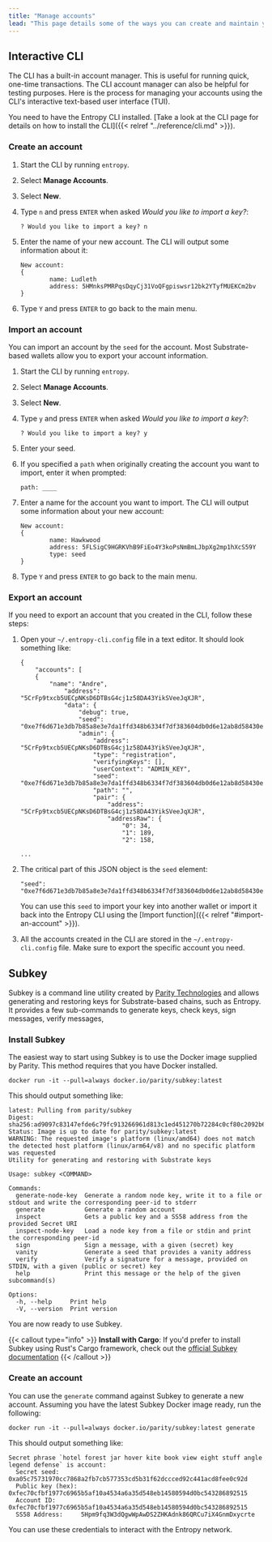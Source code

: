```yaml
---
title: "Manage accounts"
lead: "This page details some of the ways you can create and maintain your Entropy accounts."
---
```


## Interactive CLI

The CLI has a built-in account manager. This is useful for running quick, one-time transactions. The CLI account manager can also be helpful for testing purposes. Here is the process for managing your accounts using the CLI's interactive text-based user interface (TUI).

You need to have the Entropy CLI installed. [Take a look at the CLI page for details on how to install the CLI]({{< relref "../reference/cli.md" >}}).

### Create an account

1. Start the CLI by running `entropy`.
1. Select **Manage Accounts**.
1. Select **New**.
1. Type `n` and press `ENTER` when asked _Would you like to import a key?_:

   ```output
   ? Would you like to import a key? n
   ```

1. Enter the name of your new account. The CLI will output some information about it:

   ```output
   New account:
   {
           name: Ludleth
           address: 5HMnksPMRPqsDqyCj31VoQFgpiswsr12bk2YTyfMUEKCm2bv
   }
   ```

1. Type `Y` and press `ENTER` to go back to the main menu.

### Import an account

You can import an account by the `seed` for the account. Most Substrate-based wallets allow you to export your account information.

1. Start the CLI by running `entropy`.
1. Select **Manage Accounts**.
1. Select **New**.
1. Type `y` and press `ENTER` when asked _Would you like to import a key?_:

   ```output
   ? Would you like to import a key? y
   ```

1. Enter your seed.
1. If you specified a `path` when originally creating the account you want to import, enter it when prompted:

   ```output
   path: ____
   ```

1. Enter a name for the account you want to import. The CLI will output some information about your new account:

   ```output
   New account:
   {
           name: Hawkwood
           address: 5FLSigC9HGRKVhB9FiEo4Y3koPsNmBmLJbpXg2mp1hXcS59Y
           type: seed
   }
   ```

1. Type `Y` and press `ENTER` to go back to the main menu.

### Export an account

If you need to export an account that you created in the CLI, follow these steps:

1. Open your `~/.entropy-cli.config` file in a text editor. It should look something like:

   ```output
   {
       "accounts": [
       {
           "name": "Andre",
               "address": "5CrFp9txcb5UECpNKsD6DTBsG4cj1z58DA43YikSVeeJqXJR",
               "data": {
                   "debug": true,
                   "seed": "0xe7f6d671e3db7b85a8e3e7da1ffd348b6334f7df383604db0d6e12ab8d58430e",
                   "admin": {
                       "address": "5CrFp9txcb5UECpNKsD6DTBsG4cj1z58DA43YikSVeeJqXJR",
                       "type": "registration",
                       "verifyingKeys": [],
                       "userContext": "ADMIN_KEY",
                       "seed": "0xe7f6d671e3db7b85a8e3e7da1ffd348b6334f7df383604db0d6e12ab8d58430e",
                       "path": "",
                       "pair": {
                           "address": "5CrFp9txcb5UECpNKsD6DTBsG4cj1z58DA43YikSVeeJqXJR",
                           "addressRaw": {
                               "0": 34,
                               "1": 189,
                               "2": 158,

   ...
   ```

1. The critical part of this JSON object is the `seed` element:

   ```output
   "seed": "0xe7f6d671e3db7b85a8e3e7da1ffd348b6334f7df383604db0d6e12ab8d58430e",
   ```

   You can use this `seed` to import your key into another wallet or import it back into the Entropy CLI using the [Import function]({{< relref "#import-an-account" >}}).

1. All the accounts created in the CLI are stored in the `~/.entropy-cli.config` file. Make sure to export the specific account you need.

## Subkey

Subkey is a command line utility created by [Parity Technologies](https://www.parity.io/) and allows generating and restoring keys for Substrate-based chains, such as Entropy. It provides a few sub-commands to generate keys, check keys, sign messages, verify messages,

### Install Subkey

The easiest way to start using Subkey is to use the Docker image supplied by Parity. This method requires that you have Docker installed.

```shell
docker run -it --pull=always docker.io/parity/subkey:latest
```

This should output something like:

```plaintext
latest: Pulling from parity/subkey
Digest: sha256:ad9097c83147efde6c79fc913266961d813c1ed451270b72284c0cf80c2092b6
Status: Image is up to date for parity/subkey:latest
WARNING: The requested image's platform (linux/amd64) does not match the detected host platform (linux/arm64/v8) and no specific platform was requested
Utility for generating and restoring with Substrate keys

Usage: subkey <COMMAND>

Commands:
  generate-node-key  Generate a random node key, write it to a file or stdout and write the corresponding peer-id to stderr
  generate           Generate a random account
  inspect            Gets a public key and a SS58 address from the provided Secret URI
  inspect-node-key   Load a node key from a file or stdin and print the corresponding peer-id
  sign               Sign a message, with a given (secret) key
  vanity             Generate a seed that provides a vanity address
  verify             Verify a signature for a message, provided on STDIN, with a given (public or secret) key
  help               Print this message or the help of the given subcommand(s)

Options:
  -h, --help     Print help
  -V, --version  Print version
```

You are now ready to use Subkey.

{{< callout type="info" >}}
**Install with Cargo**: If you'd prefer to install Subkey using Rust's Cargo framework, check out the [official Subkey documentation](https://paritytech.github.io/polkadot-sdk/master/subkey/index.html)
{{< /callout >}}

### Create an account

You can use the `generate` command against Subkey to generate a new account. Assuming you have the latest Subkey Docker image ready, run the following:

```shell
docker run -it --pull=always docker.io/parity/subkey:latest generate
```

This should output something like:

```plaintext
Secret phrase `hotel forest jar hover kite book view eight stuff angle legend defense` is account:
  Secret seed:      0xa05c75731970cc7868a2fb7cb577353cd5b31f62dccced92c441acd8fee0c92d
  Public key (hex): 0xfec70cfbf1977c6965b5af10a4534a6a35d548eb14580594d0bc543286892515
  Account ID:       0xfec70cfbf1977c6965b5af10a4534a6a35d548eb14580594d0bc543286892515
  SS58 Address:     5Hpm9fq3W3dQgwWpAwDS2ZHKAdnk86QRCu7iX4GnmDxycrte
```

You can use these credentials to interact with the Entropy network.
